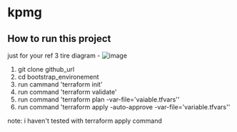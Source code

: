 # kpmg

How to run this project
-----------------------

just for your ref  3 tire diagram - 
![image](https://user-images.githubusercontent.com/62998698/178655160-6b086bc9-56ed-493f-9678-5e2e8aaf2240.png)

1. git clone github_url
2. cd bootstrap_environement
3. run cammand 'terraform init'
4. run command 'terraform validate'
5. run command 'terraform plan -var-file='vaiable.tfvars''
5. run command 'terraform apply -auto-approve -var-file='variable.tfvars''

note: i haven't tested with terraform apply command 


